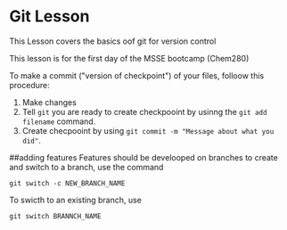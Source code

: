 # Git Lesson

This Lesson covers the basics oof git for version control

This lesson is for the first day of the MSSE bootcamp (Chem280)

To make a commit ("version of checkpoint") of your files, folloow this procedure:

1. Make changes
2. Tell `git` you are ready to create checkpooint by usinng the `git add filename` command.
3. Create checpooint by using `git commit -m "Message about what you did"`.

##adding features
Features should be develooped on branches to create and switch to a branch, use the command

`git switch -c NEW_BRANCH_NAME`

To swicth to an existing branch, use 

`git switch BRANNCH_NAME`